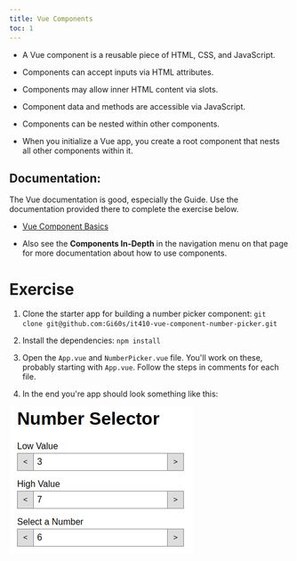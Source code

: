 ```yaml
---
title: Vue Components
toc: 1
---
```


- A Vue component is a reusable piece of HTML, CSS, and JavaScript.

- Components can accept inputs via HTML attributes.

- Components may allow inner HTML content via slots.

- Component data and methods are accessible via JavaScript.

- Components can be nested within other components.

- When you initialize a Vue app, you create a root component that nests all other components within it.

## Documentation: 

The Vue documentation is good, especially the Guide. Use the documentation provided there to complete the exercise below.

- [Vue Component Basics](https://vuejs.org/v2/guide/components.html)

- Also see the **Components In-Depth** in the navigation menu on that page for more documentation about how to use components.

# Exercise

1. Clone the starter app for building a number picker component: `git clone git@github.com:Gi60s/it410-vue-component-number-picker.git`

2. Install the dependencies: `npm install`

3. Open the `App.vue` and `NumberPicker.vue` file. You'll work on these, probably starting with `App.vue`. Follow the steps in comments for each file.

4. In the end you're app should look something like this:

![Number Picker App](./images/number-selector.png)
